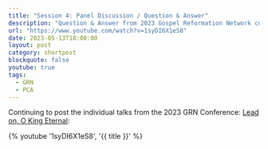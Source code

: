 ```yaml
---
title: "Session 4: Panel Discussion / Question & Answer"
description: "Question & Answer from 2023 Gospel Reformation Network conference."
url: "https://www.youtube.com/watch?v=1syDI6X1eS8"
date: 2023-05-13T18:00:00
layout: post
category: shortpost
blockquote: false
youtube: true
tags:
  - GRN
  - PCA
---
```


Continuing to post the individual talks from the 2023 GRN Conference: [Lead on, O King Eternal](/blog/grn-conference-lead-on-o-king-eternal/):

{% youtube '1syDI6X1eS8', '{{ title }}' %}
